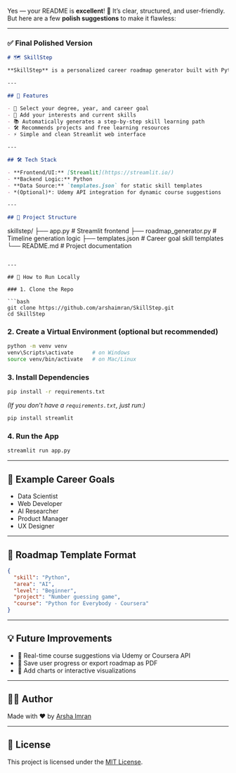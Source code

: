 Yes — your README is **excellent**! 🎉 It’s clear, structured, and user-friendly. But here are a few **polish suggestions** to make it flawless:

---

### ✅ **Final Polished Version**

```md
# 🗺️ SkillStep

**SkillStep** is a personalized career roadmap generator built with Python and Streamlit. It helps students and aspiring professionals visualize the skills, courses, and projects they need to reach their career goals — based on what they already know and what they’re interested in.

---

## 🚀 Features

- 🎯 Select your degree, year, and career goal
- 🧠 Add your interests and current skills
- 📚 Automatically generates a step-by-step skill learning path
- 🛠️ Recommends projects and free learning resources
- ⚡ Simple and clean Streamlit web interface

---

## 🛠️ Tech Stack

- **Frontend/UI:** [Streamlit](https://streamlit.io/)
- **Backend Logic:** Python
- **Data Source:** `templates.json` for static skill templates  
- *(Optional)*: Udemy API integration for dynamic course suggestions

---

## 📁 Project Structure

```

skillstep/
├── app.py                # Streamlit frontend
├── roadmap\_generator.py  # Timeline generation logic
├── templates.json        # Career goal skill templates
└── README.md             # Project documentation

````

---

## 🧪 How to Run Locally

### 1. Clone the Repo

```bash
git clone https://github.com/arshaimran/SkillStep.git
cd SkillStep
````

### 2. Create a Virtual Environment (optional but recommended)

```bash
python -m venv venv
venv\Scripts\activate      # on Windows
source venv/bin/activate   # on Mac/Linux
```

### 3. Install Dependencies

```bash
pip install -r requirements.txt
```

*(If you don’t have a `requirements.txt`, just run:)*

```bash
pip install streamlit
```

### 4. Run the App

```bash
streamlit run app.py
```

---

## 🌱 Example Career Goals

* Data Scientist
* Web Developer
* AI Researcher
* Product Manager
* UX Designer

---

## 📌 Roadmap Template Format

```json
{
  "skill": "Python",
  "area": "AI",
  "level": "Beginner",
  "project": "Number guessing game",
  "course": "Python for Everybody - Coursera"
}
```

---

## 💡 Future Improvements

* 🔄 Real-time course suggestions via Udemy or Coursera API
* 💾 Save user progress or export roadmap as PDF
* 🎨 Add charts or interactive visualizations

---

## 👩‍💻 Author

Made with ❤️ by [Arsha Imran](https://github.com/arshaimran)

---

## 📜 License

This project is licensed under the [MIT License](LICENSE).

````

